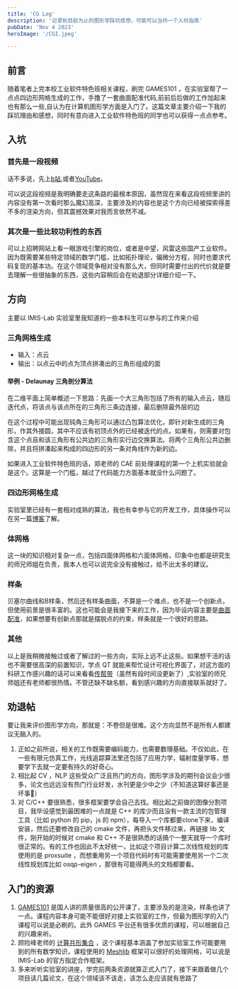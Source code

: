 ```yaml
---
title: 'CG Log'
description: '记录到目前为止的图形学踩坑感想，可能可以当作一个入坑指南'
pubDate: 'Nov 4 2023'
heroImage: '/CGI.jpeg'

---
```


## 前言

随着笔者上完本校工业软件特色班相关课程，刷完 GAMES101 ，在实验室帮了一点点四边形网格生成的工作，手撸了一套曲面配准代码,前前后后做的工作加起来也有那么一些,自认为在计算机图形学方面是入门了。这篇文章主要介绍一下我的踩坑理由和感想，同时有意向进入工业软件特色班的同学也可以获得一点点参考。

<div id="aplayer"></div>

## 入坑

### 首先是一段视频

话不多说，先上[b站](https://www.bilibili.com/video/BV1Hk4y1q7Rz/),或者[YouTube](https://www.youtube.com/watch?v=yTimLYi9XJ4)。

可以说这段视频是我明确要走这条路的最根本原因，虽然现在来看这段视频里讲的内容没有第一次看时那么魔幻高深，主要涉及的内容也是这个方向已经被探索得差不多的渲染方向，但其震撼效果对我而言依然不减。

<div align = 'center'><mux-video playback-id="4WGcgy01hwAXwImZqgQ2g00917At5SALmvbNtxsfgKdqU" controls /></div>

### 其次是一些比较功利性的东西

可以上招聘网站上看一眼游戏引擎的岗位，或者是中望，风雷这些国产工业软件。因为既需要某些特定领域的数学门槛，比如拓扑理论，偏微分方程，同时也要求代码复现的基本功。在这个领域竞争相对没有那么大，但同时需要付出的代价就是要去理解一些很抽象的东西，这些内容稍后会在劝退部分详细介绍一下。

## 方向

主要以 IMIS-Lab 实验室里我知道的一些本科生可以参与的工作来介绍

### 三角网格生成

- 输入：点云
- 输出：以点云中的点为顶点拼凑出的三角形组成的面

#### 举例 - Delaunay 三角剖分算法

在二维平面上简单概述一下思路：先画一个大三角形包括了所有的输入点云，随后迭代点，将该点与该点所在的三角形三条边连接，最后删除最外层的边

在这个过程中可能出现钝角三角形可以通过凸包算法优化，即针对新生成的三角形，作其外接圆，其中不应该有初顶点外的已经被迭代的点。如果有，则需要对包含这个点且和该三角形有公共边的三角形实行边交换算法。将两个三角形公共边删除，并且将拼凑起来构成的四边形的另一条对角线作为新的边。

如果进入工业软件特色班的话，郑老师的 CAE 前处理课程的第一个上机实验就会是这个。这算是一个门槛，越过了代码能力方面基本就没什么问题了。

### 四边形网格生成

实验室里已经有一套相对成熟的算法，我也有幸参与它的开发工作，具体操作可以在另一篇[博客](/blog/morse/)了解。

### 体网格

这一块的知识相对复杂一点，包括四面体网格和六面体网格，印象中也都是研究生的师兄师姐在负责，我本人也可以说完全没有接触过，给不出太多的建议。

### 样条

贝塞尔曲线和B样条，然后还有样条曲面，不算是一个难点，也不是一个创新点，但使用前景是很丰富的。这也可能会是我接下来的工作，因为毕设内容主要是[曲面配准]( /blog/registration/)，如果想要有创新点那就是摆脱点的约束，样条就是一个很好的思路。

### 其他

以上是我稍微接触过或者了解过的一些方向，实际上远不止这些。如果想干活的话也不需要很高深的前置知识，学点 QT 就能来帮忙设计可视化界面了，对这方面的科研工作感兴趣的话可以来看看[传帮带]( https://www.kdocs.cn/l/cfSLy50pDUwP)（虽然有段时间没更新了）,实验室的师兄师姐还有老师都很热情。不管还缺不缺名额，看到感兴趣的方向直接联系就好了。

## 劝退帖

要让我来评价图形学方向，那就是：不卷但是很难。这个方向显然不是所有人都建议无脑入的。

1. 正如之前所说，相关的工作既需要编码能力，也需要数理基础。不仅如此，在一些有限元仿真工作，光线追踪算法里还包括了应用力学，辐射度量学等，想要学下去就一定要有持久的好奇心。
2. 相比起 CV ，NLP 这些受众广泛且热门的方向，图形学涉及的期刊会议会少很多，论文也远远没有热门行业好发，水刊更是少中之少（不知道这算好事还是坏事🤪）
3. 对 C/C++  要很熟悉，很多框架要学会自己去找。相比起之前做的图像分割项目，我毕设感觉到最困难的一点就是 C++ 的库少而且没有一款主流的包管理工具（比如 python 的 pip，js 的 npm），每导入一个库都要clone下来，编译安装，然后还要修改自己的 cmake 文件，再把头文件移过来，再链接 lib 文件，刚开始的时候对 cmake 和 C++ 不是很熟悉的话搞个一整天就导一个库时很正常的。有的工作也因此不太好统一，比如这个项目计算二次线性规划的库使用的是 proxsuite ，而想重用另一个项目代码时有可能需要使用另一个二次线性规划库比如 osqp-eigen ，那很有可能得两头的文档都要看。

## 入门的资源

1. [GAMES101](https://sites.cs.ucsb.edu/~lingqi/teaching/games101.html) 是国人讲的质量很高的公开课了，主要涉及的是渲染，样条也讲了一点。课程内容本身可能不能很好对接上实验室的工作，但最为图形学的入门课程可以说是必刷的。此外 GAMES 平台还有很多优质的课程，可以根据自己的兴趣来听。
2. 顾险峰老师的 [计算共形集合]( https://space.bilibili.com/446605493) ，这个课程基本涵盖了参加实验室工作可能要用到的所有数学知识，课程使用的 [Meshlib](https://github.com/mathsyouth/meshlib) 框架可以很好的处理网格，可以说是 IMIS-Lab 的官方指定合作框架。
3. 多来听听实验室的讲座，学完前两条资源就算正式入门了，接下来跟着做几个项目读几篇论文，在这个领域该不该走，该怎么走应该就有思路了